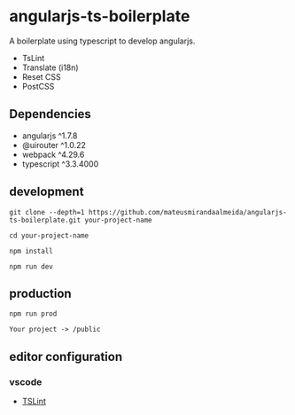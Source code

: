 # angularjs-ts-boilerplate

A boilerplate using typescript to develop angularjs. 

- TsLint
- Translate (i18n)
- Reset CSS
- PostCSS

## Dependencies

- angularjs ^1.7.8
- @uirouter ^1.0.22
- webpack ^4.29.6
- typescript ^3.3.4000

## development

	git clone --depth=1 https://github.com/mateusmirandaalmeida/angularjs-ts-boilerplate.git your-project-name

	cd your-project-name

	npm install

	npm run dev

## production

    npm run prod

    Your project -> /public

## editor configuration

### vscode

- [TSLint](https://github.com/palantir/tslint)

